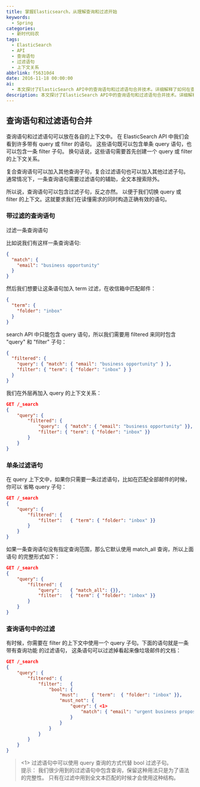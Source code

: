 ```yaml
---
title: 掌握Elasticsearch，从理解查询和过滤开始
keywords:
  - Spring
categories:
  - 新时代码农
tags:
  - ElasticSearch
  - API
  - 查询语句
  - 过滤语句
  - 上下文关系
abbrlink: f56310d4
date: 2016-11-18 00:00:00
ai:
  - 本文探讨了ElasticSearch API中的查询语句和过滤语句合并技术。详细解释了如何在查询语句中嵌入过滤子句以及如何仅使用过滤语句的情况，并举例说明了这两种场景下的JSON格式实现方式。
description: 本文探讨了ElasticSearch API中的查询语句和过滤语句合并技术。详细解释了如何在查询语句中嵌入过滤子句以及如何仅使用过滤语句的情况，并举例说明了这两种场景下的JSON格式实现方式。
---
```


## 查询语句和过滤语句合并

查询语句和过滤语句可以放在各自的上下文中。 在 ElasticSearch API 中我们会看到许多带有 query 或 filter 的语句。 这些语句既可以包含单条 query 语句，也可以包含一条 filter 子句。 换句话说，这些语句需要首先创建一个 query 或 filter 的上下文关系。

复合查询语句可以加入其他查询子句，复合过滤语句也可以加入其他过滤子句。 通常情况下，一条查询语句需要过滤语句的辅助，全文本搜索除外。

所以说，查询语句可以包含过滤子句，反之亦然。 以便于我们切换 query 或 filter 的上下文。这就要求我们在读懂需求的同时构造正确有效的语句。

### 带过滤的查询语句

过滤一条查询语句

比如说我们有这样一条查询语句:

```json
{
  "match": {
    "email": "business opportunity"
  }
}
```

然后我们想要让这条语句加入 term 过滤，在收信箱中匹配邮件：

```json
{
  "term": {
    "folder": "inbox"
  }
}
```

search API 中只能包含 query 语句，所以我们需要用 filtered 来同时包含 "query" 和 "filter" 子句：

```json
{
  "filtered": {
    "query": { "match": { "email": "business opportunity" } },
    "filter": { "term": { "folder": "inbox" } }
  }
}
```

我们在外层再加入 query 的上下文关系：

```json
GET /_search
{
    "query": {
        "filtered": {
            "query":  { "match": { "email": "business opportunity" }},
            "filter": { "term": { "folder": "inbox" }}
        }
    }
}
```

### 单条过滤语句

在 query 上下文中，如果你只需要一条过滤语句，比如在匹配全部邮件的时候，你可以 省略 query 子句：

```json
GET /_search
{
    "query": {
        "filtered": {
            "filter":   { "term": { "folder": "inbox" }}
        }
    }
}
```

如果一条查询语句没有指定查询范围，那么它默认使用 match_all 查询，所以上面语句 的完整形式如下：

```json
GET /_search
{
    "query": {
        "filtered": {
            "query":    { "match_all": {}},
            "filter":   { "term": { "folder": "inbox" }}
        }
    }
}
```

### 查询语句中的过滤

有时候，你需要在 filter 的上下文中使用一个 query 子句。下面的语句就是一条带有查询功能 的过滤语句， 这条语句可以过滤掉看起来像垃圾邮件的文档：

```json
GET /_search
{
    "query": {
        "filtered": {
            "filter":   {
                "bool": {
                    "must":     { "term":  { "folder": "inbox" }},
                    "must_not": {
                        "query": { <1>
                            "match": { "email": "urgent business proposal" }
                        }
                    }
                }
            }
        }
    }
}
```

> <1> 过滤语句中可以使用 query 查询的方式代替 bool 过滤子句。  
> 提示： 我们很少用到的过滤语句中包含查询，保留这种用法只是为了语法的完整性。 只有在过滤中用到全文本匹配的时候才会使用这种结构。
